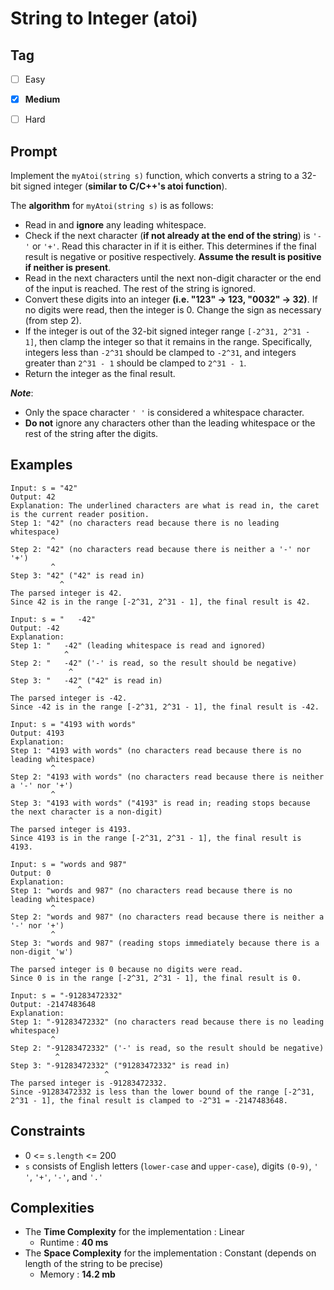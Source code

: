 # String to Integer (atoi)
## Tag
- [ ] Easy  
- [x] **Medium**  
- [ ] Hard  
  

## Prompt
Implement the `myAtoi(string s)` function, which converts a string to a 32-bit signed integer (**similar to C/C++'s atoi function**).  

The **algorithm** for `myAtoi(string s)` is as follows:

* Read in and **ignore** any leading whitespace.
* Check if the next character (**if not already at the end of the string**) is `'-'` or `'+'`. Read this character in if it is either. This determines if the final result is negative or positive respectively. **Assume the result is positive if neither is present**.
* Read in the next characters until the next non-digit character or the end of the input is reached. The rest of the string is ignored.
* Convert these digits into an integer **(i.e. "123" -> 123, "0032" -> 32)**. If no digits were read, then the integer is 0. Change the sign as necessary (from step 2).
* If the integer is out of the 32-bit signed integer range `[-2^31, 2^31 - 1]`, then clamp the integer so that it remains in the range. Specifically, integers less than `-2^31` should be clamped to `-2^31`, and integers greater than `2^31 - 1` should be clamped to `2^31 - 1`.
* Return the integer as the final result.  
  
**_Note_**:  

* Only the space character `' '` is considered a whitespace character.
* **Do not** ignore any characters other than the leading whitespace or the rest of the string after the digits.  
  
## Examples
```
Input: s = "42"
Output: 42
Explanation: The underlined characters are what is read in, the caret is the current reader position.
Step 1: "42" (no characters read because there is no leading whitespace)
         ^
Step 2: "42" (no characters read because there is neither a '-' nor '+')
         ^
Step 3: "42" ("42" is read in)
           ^
The parsed integer is 42.
Since 42 is in the range [-2^31, 2^31 - 1], the final result is 42.
```
```
Input: s = "   -42"
Output: -42
Explanation:
Step 1: "   -42" (leading whitespace is read and ignored)
            ^
Step 2: "   -42" ('-' is read, so the result should be negative)
             ^
Step 3: "   -42" ("42" is read in)
               ^
The parsed integer is -42.
Since -42 is in the range [-2^31, 2^31 - 1], the final result is -42.
```
```
Input: s = "4193 with words"
Output: 4193
Explanation:
Step 1: "4193 with words" (no characters read because there is no leading whitespace)
         ^
Step 2: "4193 with words" (no characters read because there is neither a '-' nor '+')
         ^
Step 3: "4193 with words" ("4193" is read in; reading stops because the next character is a non-digit)
             ^
The parsed integer is 4193.
Since 4193 is in the range [-2^31, 2^31 - 1], the final result is 4193.
```
```
Input: s = "words and 987"
Output: 0
Explanation:
Step 1: "words and 987" (no characters read because there is no leading whitespace)
         ^
Step 2: "words and 987" (no characters read because there is neither a '-' nor '+')
         ^
Step 3: "words and 987" (reading stops immediately because there is a non-digit 'w')
         ^
The parsed integer is 0 because no digits were read.
Since 0 is in the range [-2^31, 2^31 - 1], the final result is 0.
```
```
Input: s = "-91283472332"
Output: -2147483648
Explanation:
Step 1: "-91283472332" (no characters read because there is no leading whitespace)
         ^
Step 2: "-91283472332" ('-' is read, so the result should be negative)
          ^
Step 3: "-91283472332" ("91283472332" is read in)
                     ^
The parsed integer is -91283472332.
Since -91283472332 is less than the lower bound of the range [-2^31, 2^31 - 1], the final result is clamped to -2^31 = -2147483648.
```
  
## Constraints
* 0 <= `s.length` <= 200
* `s` consists of English letters (`lower-case` and `upper-case`), digits `(0-9)`, `' '`, `'+'`, `'-'`, and `'.'`  
  
## Complexities
* The **Time Complexity** for the implementation : Linear
  * Runtime : **40 ms**  
* The **Space Complexity** for the implementation : Constant (depends on length of the string to be precise)
  * Memory : **14.2 mb**
